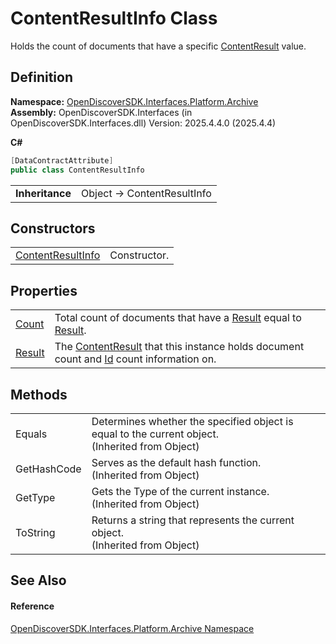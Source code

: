 # ContentResultInfo Class


Holds the count of documents that have a specific <a href="ff0037ea-a44f-2c8c-d4c2-7a636e133434">ContentResult</a> value.



## Definition
**Namespace:** <a href="dcc346b4-4dbe-f061-4b93-52d6a0a6fe6f">OpenDiscoverSDK.Interfaces.Platform.Archive</a>  
**Assembly:** OpenDiscoverSDK.Interfaces (in OpenDiscoverSDK.Interfaces.dll) Version: 2025.4.4.0 (2025.4.4)

**C#**
``` C#
[DataContractAttribute]
public class ContentResultInfo
```

<table><tr><td><strong>Inheritance</strong></td><td>Object  →  ContentResultInfo</td></tr>
</table>



## Constructors
<table>
<tr>
<td><a href="491c402e-a1c4-7ed8-bda6-f223c36a4d19">ContentResultInfo</a></td>
<td>Constructor.</td></tr>
</table>

## Properties
<table>
<tr>
<td><a href="cc79d93c-dab8-c68b-5e05-554d36e9c6b6">Count</a></td>
<td>Total count of documents that have a <a href="afc45d77-b73b-c2ea-47d8-95bb69deb137">Result</a> equal to <a href="3ce17dc8-e07a-edc9-b53b-d32c79766ae4">Result</a>.</td></tr>
<tr>
<td><a href="3ce17dc8-e07a-edc9-b53b-d32c79766ae4">Result</a></td>
<td>The <a href="ff0037ea-a44f-2c8c-d4c2-7a636e133434">ContentResult</a> that this instance holds document count and <a href="6f1047fb-7367-c09c-5621-ae7632c8404b">Id</a> count information on.</td></tr>
</table>

## Methods
<table>
<tr>
<td>Equals</td>
<td>Determines whether the specified object is equal to the current object.<br />(Inherited from Object)</td></tr>
<tr>
<td>GetHashCode</td>
<td>Serves as the default hash function.<br />(Inherited from Object)</td></tr>
<tr>
<td>GetType</td>
<td>Gets the Type of the current instance.<br />(Inherited from Object)</td></tr>
<tr>
<td>ToString</td>
<td>Returns a string that represents the current object.<br />(Inherited from Object)</td></tr>
</table>

## See Also


#### Reference
<a href="dcc346b4-4dbe-f061-4b93-52d6a0a6fe6f">OpenDiscoverSDK.Interfaces.Platform.Archive Namespace</a>  
